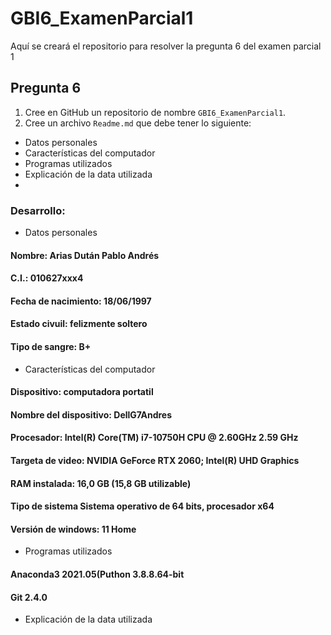# GBI6_ExamenParcial1
Aquí se creará el repositorio para resolver la pregunta 6 del examen parcial 1

## Pregunta 6
1. Cree en GitHub un repositorio de nombre ```GBI6_ExamenParcial1```. 
2. Cree un archivo ```Readme.md``` que debe tener lo siguiente: 
- Datos personales
- Características del computador
- Programas utilizados
- Explicación de la data utilizada
- 
### Desarrollo:

- Datos personales
#### Nombre: Arias Dután Pablo Andrés
#### C.I.: 010627xxx4
#### Fecha de nacimiento: 18/06/1997
#### Estado civuil: felizmente soltero
#### Tipo de sangre: B+

- Características del computador
#### Dispositivo: computadora portatil
#### Nombre del dispositivo:	DellG7Andres
#### Procesador:	Intel(R) Core(TM) i7-10750H CPU @ 2.60GHz   2.59 GHz
#### Targeta de video: NVIDIA GeForce RTX 2060; Intel(R) UHD Graphics
#### RAM instalada:	16,0 GB (15,8 GB utilizable)
#### Tipo de sistema	Sistema operativo de 64 bits, procesador x64
#### Versión de windows: 11 Home

- Programas utilizados
#### Anaconda3 2021.05(Puthon 3.8.8.64-bit
#### Git 2.4.0

- Explicación de la data utilizada
